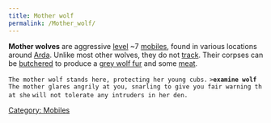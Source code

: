 ```yaml
---
title: Mother wolf
permalink: /Mother_wolf/
---
```


**Mother wolves** are aggressive [level](level "wikilink") ~7
[mobiles](mobile "wikilink"), found in various locations around
[Arda](Arda "wikilink"). Unlike most other wolves, they do not
[track](track "wikilink"). Their corpses can be
[butchered](butcher "wikilink") to produce a [grey wolf
fur](grey_wolf_fur "wikilink") and some [meat](meat "wikilink").

`The mother wolf stands here, protecting her young cubs.`
`>`**`examine wolf`**
`The mother glares angrily at you, snarling to give you fair warning that she`
`will not tolerate any intruders in her den.`

[Category: Mobiles](Category:_Mobiles "wikilink")